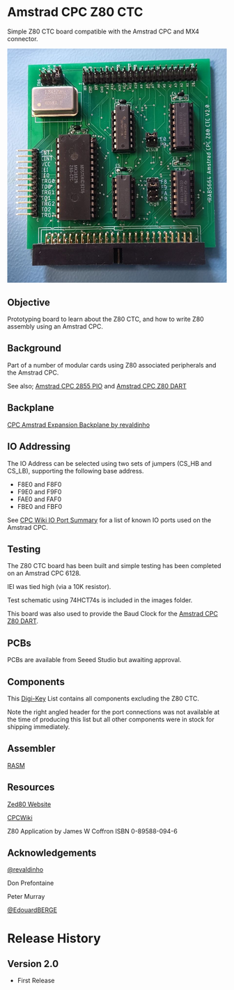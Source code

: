 # Amstrad CPC Z80 CTC
Simple Z80 CTC board compatible with the Amstrad CPC and MX4 connector.

![assembled-board](https://github.com/rabs664/Amstrad-CPC-Z80-CTC/blob/main/Images/assembled-board.jpg)

## Objective
Prototyping board to learn about the Z80 CTC, and how to write Z80 assembly using an Amstrad CPC.

## Background
Part of a number of modular cards using Z80 associated peripherals and the Amstrad CPC.

See also;
[Amstrad CPC 2855 PIO](https://github.com/rabs664/Amstrad-CPC-8255-PIO) and [Amstrad CPC Z80 DART](https://github.com/rabs664/Amstrad-CPC-Z80-DART)

## Backplane
[CPC Amstrad Expansion Backplane by revaldinho](https://github.com/revaldinho/cpc_ram_expansion/wiki/CPC-Expansion-Backplane)

## IO Addressing
The IO Address can be selected using two sets of jumpers (CS_HB and CS_LB), supporting the following base address.

* F8E0 and F8F0
* F9E0 and F9F0
* FAE0 and FAF0
* FBE0 and FBF0

See [CPC Wiki IO Port Summary](https://www.cpcwiki.eu/index.php/I/O_Port_Summary) for a list of known IO ports used on the Amstrad CPC.

## Testing
The Z80 CTC board has been built and simple testing has been completed on an Amstrad CPC 6128.

IEI was tied high (via a 10K resistor).

Test schematic using 74HCT74s is included in the images folder.

This board was also used to provide the Baud Clock for the [Amstrad CPC Z80 DART](https://github.com/rabs664/Amstrad-CPC-Z80-DART).

## PCBs
PCBs are available from Seeed Studio but awaiting approval.

## Components
This [Digi-Key](https://www.digikey.co.uk/en/mylists/list/0Q38QB2P95) List contains all components excluding the Z80 CTC.

Note the right angled header for the port connections was not available at the time of producing this list but all other components were in stock for shipping immediately.

## Assembler
[RASM](https://github.com/EdouardBERGE/rasm)

## Resources
[Zed80 Website](http://zed80.com/Z80-RETRO/index_Home.html)

[CPCWiki](https://www.cpcwiki.eu/index.php/Main_Page)

Z80 Application by James W Coffron ISBN 0-89588-094-6

## Acknowledgements
[@revaldinho](https://github.com/revaldinho)

Don Prefontaine 

Peter Murray

[@EdouardBERGE](https://github.com/EdouardBERGE)

# Release History
## Version 2.0
* First Release
